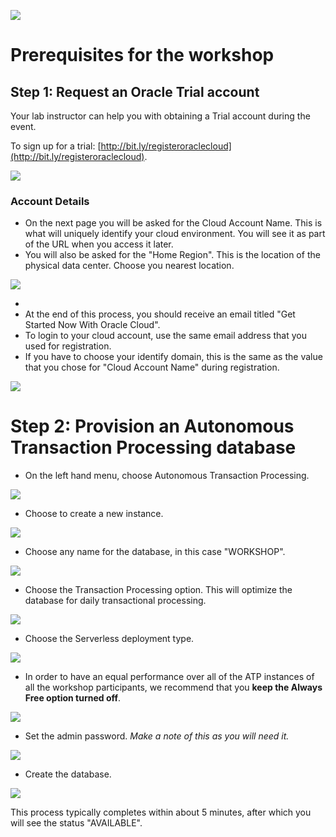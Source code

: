 ![](images/general/workshop_logo.png)

# Prerequisites for the workshop

## Step 1: Request an Oracle Trial account
Your lab instructor can help you with obtaining a Trial account during the event.

To sign up for a trial: [http://bit.ly/registeroraclecloud](http://bit.ly/registeroraclecloud). 


![](./images/prereq/create_cloud_trial.png)

### Account Details
- On the next page you will be asked for the Cloud Account Name. This is what will uniquely identify your cloud environment. You will see it as part of the URL when you access it later.
- You will also be asked for the "Home Region". This is the location of the physical data center. Choose you nearest location.

![](./images/prereq/create_cloud_trial2.png)

-
- At the end of this process, you should receive an email titled "Get Started Now With Oracle Cloud".
- To login to your cloud account, use the same email address that you used for registration.
- If you have to choose your identify domain, this is the same as the value that you chose for "Cloud Account Name" during registration.
  
![](./images/prereq/create_cloud_trial3.png)

# Step 2: Provision an Autonomous Transaction Processing database

  - On the left hand menu, choose Autonomous Transaction Processing.

  ![](./images/prereq/go_to_atp.png)

  - Choose to create a new instance.
  
  ![](./images/prereq/create_atp_01.png)

  - Choose any name for the database, in this case "WORKSHOP".
  
  ![](./images/prereq/create_atp_02.png)

  - Choose the Transaction Processing option. This will optimize the database for daily transactional processing. 
  
  ![](./images/prereq/create_atp_03.png)
  
  - Choose the Serverless deployment type.
  
  ![](./images/prereq/create_atp_serverless.png)

  - In order to have an equal performance over all of the ATP instances of all the workshop participants, we recommend that you __keep the Always Free option turned off__. 

  ![](./images/prereq/create_atp_free.png)

  - Set the admin password. *Make a note of this as you will need it.*

  ![](./images/prereq/create_atp_04.png)

  - Create the database. 

  ![](./images/prereq/create_atp_05.png)
  
  This process typically completes within about 5 minutes, after which you will see the status "AVAILABLE".
